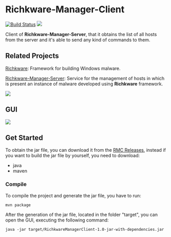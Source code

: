 # Richkware-Manager-Client
[![Build Status](https://travis-ci.org/richkmeli/Richkware-Manager-Client.svg?branch=master)](https://travis-ci.org/richkmeli/Richkware-Manager-Client)
[![](https://jitpack.io/v/richkmeli/Richkware-Manager-Client.svg)](https://jitpack.io/#richkmeli/Richkware-Manager-Client)


Client of **Richkware-Manager-Server**, that it obtains the list of all hosts from the server and it's able to send any kind of commands to them.

## Related Projects

[Richkware](https://github.com/richkmeli/Richkware): Framework for building Windows malware.

[Richkware-Manager-Server](https://github.com/richkmeli/Richkware-Manager-Server): Service for the management of hosts in which is present an instance of malware developed using **Richkware** framework.

![](http://richk.altervista.org/RichkwareDiagram.svg)

## GUI

![](http://richk.altervista.org/rmc.png)

## Get Started

To obtain the jar file, you can download it from the [RMC Releases](https://github.com/richkmeli/Richkware-Manager-Client/releases), instead if you want to build the jar file by yourself, you need to download:

-   java
-   maven

### Compile

To compile the project and generate the jar file, you have to run:

    mvn package
    
After the generation of the jar file, located in the folder "target", you can open the GUI, executing the following command:

    java -jar target/RichkwareManagerClient-1.0-jar-with-dependencies.jar
